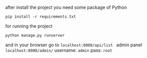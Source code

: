 after install the project you need some package of Python 
```
pip install -r requirements.txt
```
for running the project
```
python manage.py runserver
```
and in your browser go to ``` localhost:8000/api/list  ```
admin panel ``` localhost:8000/admin/```
username: ```admin```
pass: ```root```
